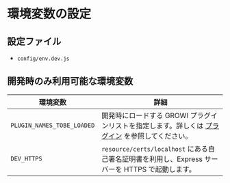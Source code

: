 # 環境変数の設定

## 設定ファイル

* `config/env.dev.js`

## 開発時のみ利用可能な環境変数

|環境変数|詳細|
|---|---|
|`PLUGIN_NAMES_TOBE_LOADED`|開発時にロードする GROWI プラグインリストを指定します。詳しくは [プラグイン](/ja/dev/plugin/architecture.md) を参照してください。|
|`DEV_HTTPS`|`resource/certs/localhost` にある自己署名証明書を利用し、Express サーバーを HTTPS で起動します。|
